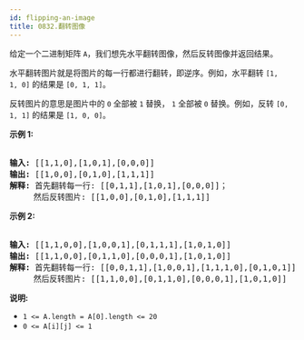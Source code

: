 ```yaml
---
id: flipping-an-image
title: 0832.翻转图像
---
```

给定一个二进制矩阵 <code>A</code>，我们想先水平翻转图像，然后反转图像并返回结果。

水平翻转图片就是将图片的每一行都进行翻转，即逆序。例如，水平翻转 <code>[1, 1, 0]</code> 的结果是 <code>[0, 1, 1]</code>。

反转图片的意思是图片中的 <code>0</code> 全部被 <code>1</code> 替换， <code>1</code> 全部被 <code>0</code> 替换。例如，反转 <code>[0, 1, 1]</code> 的结果是 <code>[1, 0, 0]</code>。

**示例 1:**


<pre><br/><strong>输入: </strong>[[1,1,0],[1,0,1],[0,0,0]]<br/><strong>输出: </strong>[[1,0,0],[0,1,0],[1,1,1]]<br/><strong>解释:</strong> 首先翻转每一行: [[0,1,1],[1,0,1],[0,0,0]]；<br/>     然后反转图片: [[1,0,0],[0,1,0],[1,1,1]]<br/></pre>

**示例 2:**


<pre><br/><strong>输入: </strong>[[1,1,0,0],[1,0,0,1],[0,1,1,1],[1,0,1,0]]<br/><strong>输出: </strong>[[1,1,0,0],[0,1,1,0],[0,0,0,1],[1,0,1,0]]<br/><strong>解释:</strong> 首先翻转每一行: [[0,0,1,1],[1,0,0,1],[1,1,1,0],[0,1,0,1]]；<br/>     然后反转图片: [[1,1,0,0],[0,1,1,0],[0,0,0,1],[1,0,1,0]]<br/></pre>

**说明:**


- <code>1 &lt;= A.length = A[0].length &lt;= 20</code>
- <code>0 &lt;= A[i][j] &lt;= 1</code>
